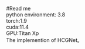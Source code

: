 #Read me  
python environment: 3.8  
torch:1.9  
cuda:11.4  
GPU:Titan Xp  
The implemention of HCGNet。  
